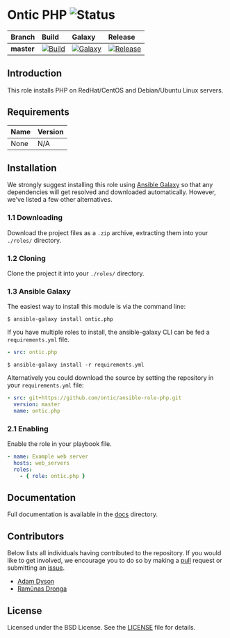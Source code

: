 # Ontic PHP ![Status](https://img.shields.io/badge/project-maintained-brightgreen.svg)

| Branch             | Build               | Galaxy              | Release              |
| :----------------- | :------------------ | :------------------ | :------------------- |
| **master**         | [![Build](https://img.shields.io/travis/ontic/ansible-role-php/master.svg)](https://travis-ci.org/ontic/ansible-role-php) | [![Galaxy](https://img.shields.io/badge/galaxy-ontic.php-blue.svg)](https://galaxy.ansible.com/ontic/php) | [![Release](https://img.shields.io/github/release/ontic/ansible-role-php.svg)](https://github.com/ontic/ansible-role-php/releases) |

## Introduction

This role installs PHP on RedHat/CentOS and Debian/Ubuntu Linux servers.

## Requirements

| Name                                                                                          | Version       |
| :-------------------------------------------------------------------------------------------- | :------------ |
None                                                                                            | N/A           |


## Installation

We strongly suggest installing this role using [Ansible Galaxy](https://galaxy.ansible.com) so that any dependencies
will get resolved and downloaded automatically. However, we've listed a few other alternatives.

### 1.1 Downloading

Download the project files as a `.zip` archive, extracting them into your `./roles/` directory.

### 1.2 Cloning

Clone the project it into your `./roles/` directory.

### 1.3 Ansible Galaxy

The easiest way to install this module is via the command line:

```
$ ansible-galaxy install ontic.php
```

If you have multiple roles to install, the ansible-galaxy CLI can be fed a `requirements.yml` file.

```yml
- src: ontic.php
```

```
$ ansible-galaxy install -r requirements.yml
```

Alternatively you could download the source by setting the repository in your `requirements.yml` file:

```yml
- src: git+https://github.com/ontic/ansible-role-php.git
  version: master
  name: ontic.php
```

### 2.1 Enabling

Enable the role in your playbook file.

```yml
- name: Example web server
  hosts: web_servers
  roles:
    - { role: ontic.php }
```

## Documentation

Full documentation is available in the [docs](/docs) directory.

## Contributors

Below lists all individuals having contributed to the repository. If you would like to get involved, we encourage
you to do so by making a [pull](../../pulls) request or submitting an [issue](../../issues).

* [Adam Dyson](https://github.com/adamdyson)
* [Ramūnas Dronga](https://github.com/ramunasd)

## License

Licensed under the BSD License. See the [LICENSE](/LICENSE) file for details.